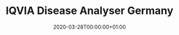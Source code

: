 ---
title: "IQVIA Disease Analyser Germany"
subtitle: ""
summary: "Anonymized patient records collected from Patient Management software used by GPs and selected specialists to document patients’ medical records within their office-based practice during a visit "
owners:
  - organisation: "IQVIA"
    lead: "Kristin Kostka"
    alternate: ""
country: "Germany"
source_types: 
    - "General practice electronic health records"
omop: "CDM v5.3"
dbms: "AWS Redshift"
patient_count: "37m "
has_covid: "N"
first_time: "No"
data_history: "1992 – "
references: [""]

authors: 
    - "Kristin Kostka"
    - ""
tags: []
categories: ["dataset"]
date: 2020-03-28T00:00:00+01:00
lastmod: 2020-03-28T00:00:00+01:00
featured: false
draft: false

links:
    - icon: globe
      icon_pack: fas
      name: More information
      url: ""
image:
      placement: 1
      caption: ""
      focal_point: ""
      preview_only: false
      alt_text: ""
projects: []
---